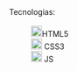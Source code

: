 
<dl>

 <dt>Tecnologias:</dt><br>
 
  <dd><img width=20px height=20px src='https://cdn.icon-icons.com/icons2/2107/PNG/512/file_type_html_icon_130541.png'>HTML5</dd>
  
  <dd><img width=20px height=20px src='https://icones.pro/wp-content/uploads/2022/08/css3.png'> CSS3</dd>
  
  <dd><img width=20px height=20px src='https://www.google.com/url?sa=i&url=https%3A%2F%2F1000logos.net%2Fjavascript-logo%2F&psig=AOvVaw2AdMtAfNBt22EhK-JFMuVX&ust=1674869829951000&source=images&cd=vfe&ved=0CBAQjRxqFwoTCICzw7zO5vwCFQAAAAAdAAAAABAh'> JS</dd>
  
</dl>

